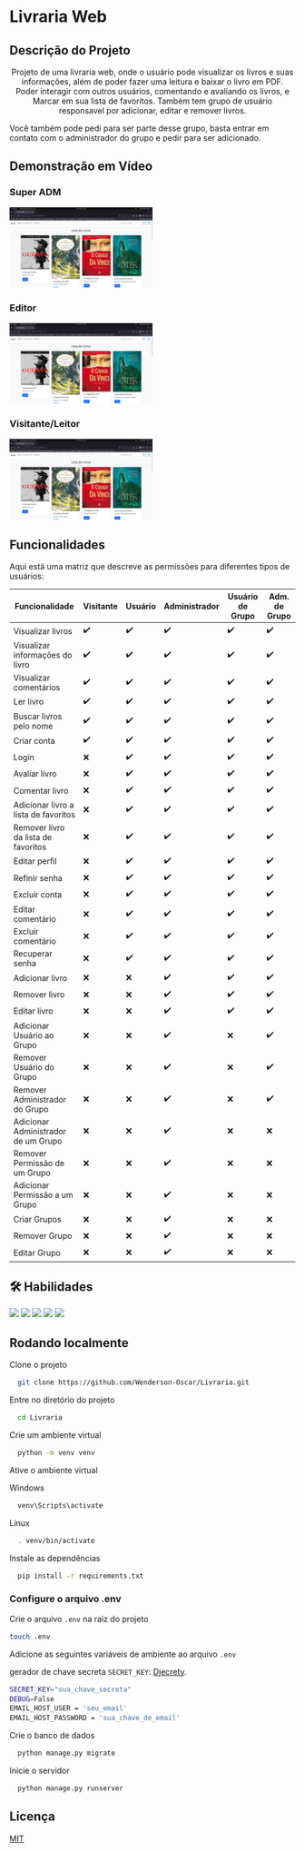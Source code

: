 
# Livraria Web

## Descrição do Projeto

<p align="center"> Projeto de uma livraria web, onde o usuário pode visualizar os livros e suas informações, além de poder fazer uma leitura e baixar o livro em PDF. Poder interagir com outros usuários, comentando e avaliando os livros, e Marcar em sua lista de favoritos.
Também tem grupo de usuário responsavel por adicionar, editar e remover livros.</p>
Você também pode pedi para ser parte desse grupo, basta entrar em contato com o administrador do grupo e pedir para ser adicionado.

## Demonstração em Vídeo

### Super ADM
[<img src="media/book.png" width="50%">](https://drive.google.com/file/d/1scLIdSG2KB_xkTQzkguZwJ73fnYf9zfK/view?usp=sharing "Super Admin")

### Editor 
[<img src="media/book.png" width="50%">](https://drive.google.com/file/d/1fllDv-23j2_3DU2Lg2B9DsWJQSYhwu4H/view?usp=sharing "Editor")

### Visitante/Leitor
[<img src="media/book.png" width="50%">](https://drive.google.com/file/d/1Vrm8cgWOM04Hc09x0ndzg3S9vcCuRo6_/view?usp=sharing "Leitor")


## Funcionalidades

Aqui está uma matriz que descreve as permissões para diferentes tipos de usuários:

| Funcionalidade                         | Visitante       | Usuário | Administrador | Usuário de Grupo | Adm. de Grupo |
| -------------------------------------  | ----------------- | ------- | ------------- | ----------------- | ------------- |
| Visualizar livros                      | ✔️               | ✔️     | ✔️           | ✔️               | ✔️           |
| Visualizar informações do livro        | ✔️               | ✔️     | ✔️           | ✔️               | ✔️           |
| Visualizar comentários                 | ✔️               | ✔️     | ✔️           | ✔️               | ✔️           |
| Ler livro                              | ✔️               | ✔️     | ✔️           | ✔️               | ✔️           |
| Buscar livros pelo nome                | ✔️               | ✔️     | ✔️           | ✔️               | ✔️           |
| Criar conta                            | ✔️               |✔️      |✔️            |✔️                |✔️            |
| Login                                  | ❌              |✔️      |✔️            |✔️                |✔️            |
| Avaliar livro                          | ❌              |✔️      |✔️            |✔️                |✔️            |
| Comentar livro                         | ❌              |✔️      |✔️            |✔️                |✔️            |
| Adicionar livro a lista de favoritos   | ❌              |✔️      |✔️            |✔️                |✔️            |
| Remover livro da lista de favoritos    | ❌              |✔️      |✔️            |✔️                |✔️            |
| Editar perfil                          | ❌              |✔️      |✔️            |✔️                |✔️            |
| Refinir senha                          | ❌              |✔️      |✔️            |✔️                |✔️            |
| Excluir conta                          | ❌              |✔️      |✔️            |✔️                |✔️            |
| Editar comentário                      | ❌              |✔️      |✔️            |✔️                |✔️            |
| Excluir comentário                     | ❌              |✔️      |✔️            |✔️                |✔️            |
| Recuperar senha                        | ❌              |✔️      |✔️            |✔️                |✔️            |
| Adicionar livro                        | ❌              |❌     |✔️            |✔️                |✔️            |
| Remover livro                          | ❌              |❌     |✔️            |✔️                |✔️            |
| Editar livro                           | ❌              |❌     |✔️            |✔️                |✔️            |
| Adicionar Usuário ao Grupo             | ❌              |❌     |✔️            |❌               |✔️            |
| Remover Usuário do Grupo               | ❌              |❌     |✔️            |❌               |✔️            |
| Remover Administrador do Grupo         | ❌              |❌     |✔️            |❌               |✔️            |
| Adicionar Administrador de um Grupo    | ❌              |❌     |✔️            |❌               |❌           |
| Remover Permissão de um Grupo          | ❌              |❌     |✔️            |❌               |❌           |
| Adicionar Permissão a um Grupo         | ❌              |❌     |✔️            |❌               |❌           |
| Criar Grupos                           | ❌              |❌     |✔️            |❌               |❌           |
| Remover Grupo                          | ❌              |❌     |✔️            |❌               |❌           |
| Editar Grupo                           | ❌              |❌     |✔️            |❌               |❌           |





## 🛠 Habilidades

<img src="https://img.shields.io/badge/Python-14354C?style=for-the-badge&logo=python&logoColor=white">
<img src="https://img.shields.io/badge/JavaScript-F7DF1E?style=for-the-badge&logo=javascript&logoColor=black">
<img src="https://img.shields.io/badge/Django-092E20?style=for-the-badge&logo=django&logoColor=white">
<img src="https://img.shields.io/badge/SQLite-07405E?style=for-the-badge&logo=sqlite&logoColor=white">
<img src="https://img.shields.io/badge/Bootstrap-563D7C?style=for-the-badge&logo=bootstrap&logoColor=white">




## Rodando localmente

Clone o projeto

```bash
  git clone https://github.com/Wenderson-Oscar/Livraria.git
```

Entre no diretório do projeto

```bash
  cd Livraria
```

Crie um ambiente virtual

```bash
  python -m venv venv
```

Ative o ambiente virtual

Windows
```bash
  venv\Scripts\activate
```

Linux
```bash
  . venv/bin/activate
```

Instale as dependências

```bash
  pip install -r requirements.txt
```

### Configure o arquivo .env

Crie o arquivo `.env` na raiz do projeto

```bash
touch .env
```

Adicione as seguintes variáveis de ambiente ao arquivo `.env`

gerador de chave secreta `SECRET_KEY`: [Djecrety](https://djecrety.ir/).

```bash
SECRET_KEY="sua_chave_secreta"
DEBUG=False
EMAIL_HOST_USER = 'seu_email'
EMAIL_HOST_PASSWORD = 'sua_chave_de_email'
```

Crie o banco de dados

```bash
  python manage.py migrate
```

Inicie o servidor

```bash
  python manage.py runserver
```


## Licença

[MIT](https://choosealicense.com/licenses/mit/)

